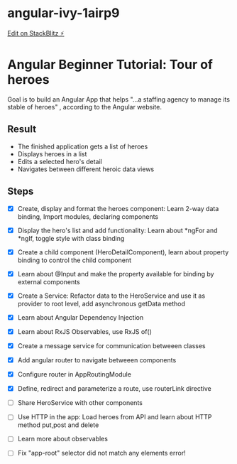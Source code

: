 # angular-ivy-1airp9

[Edit on StackBlitz ⚡️](https://stackblitz.com/edit/angular-ivy-1airp9)

# Angular Beginner Tutorial: Tour of heroes

Goal is to build an Angular App that helps "...a staffing agency to manage its stable of heroes" , according to the Angular website. 

## Result

* The finished application gets a list of heroes
* Displays heroes in a list
* Edits a selected hero's detail
* Navigates between different heroic data views

## Steps
- [x] Create, display and format the heroes component: Learn 2-way data binding, Import modules, declaring components
- [x] Display the hero's list and add functionality: Learn about *ngFor and *ngIf, toggle style with class binding
- [x] Create a child component (HeroDetailComponent), learn about property binding to control the child component
- [x] Learn about @Input and make the property available for binding by external components
- [x] Create a Service: Refactor data to the HeroService and use it as provider to root level, add asynchronous getData method 
- [x] Learn about Angular Dependency Injection
- [x] Learn about RxJS Observables, use RxJS of()
- [x] Create a message service for communication betweeen classes
- [x] Add angular router to navigate betweeen components
- [x] Configure router in AppRoutingModule
- [x] Define, redirect and parameterize a route, use routerLink directive
- [ ] Share HeroService with other components
- [ ] Use HTTP in the app: Load heroes from API and learn about HTTP method put,post and delete
- [ ] Learn more about observables


- [ ] Fix "app-root" selector did not match any elements error!

